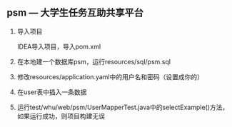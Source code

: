 ## psm — 大学生任务互助共享平台

1. 导入项目

   IDEA导入项目，导入pom.xml

2. 在本地建一个数据库psm，运行resources/sql/psm.sql

3. 修改resources/application.yaml中的用户名和密码（设置成你的）

4. 在user表中插入一条数据

5. 运行test/whu/web/psm/UserMapperTest.java中的selectExample()方法，如果运行成功，则项目构建无误
